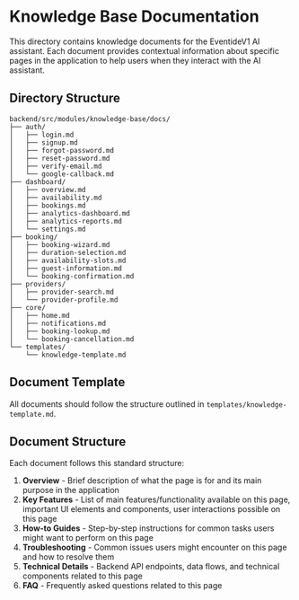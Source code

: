 # Knowledge Base Documentation

This directory contains knowledge documents for the EventideV1 AI assistant. Each document provides contextual information about specific pages in the application to help users when they interact with the AI assistant.

## Directory Structure

```
backend/src/modules/knowledge-base/docs/
├── auth/
│   ├── login.md
│   ├── signup.md
│   ├── forgot-password.md
│   ├── reset-password.md
│   ├── verify-email.md
│   └── google-callback.md
├── dashboard/
│   ├── overview.md
│   ├── availability.md
│   ├── bookings.md
│   ├── analytics-dashboard.md
│   ├── analytics-reports.md
│   └── settings.md
├── booking/
│   ├── booking-wizard.md
│   ├── duration-selection.md
│   ├── availability-slots.md
│   ├── guest-information.md
│   └── booking-confirmation.md
├── providers/
│   ├── provider-search.md
│   └── provider-profile.md
├── core/
│   ├── home.md
│   ├── notifications.md
│   ├── booking-lookup.md
│   └── booking-cancellation.md
└── templates/
    └── knowledge-template.md
```

## Document Template

All documents should follow the structure outlined in `templates/knowledge-template.md`.

## Document Structure

Each document follows this standard structure:

1. **Overview** - Brief description of what the page is for and its main purpose in the application
2. **Key Features** - List of main features/functionality available on this page, important UI elements and components, user interactions possible on this page
3. **How-to Guides** - Step-by-step instructions for common tasks users might want to perform on this page
4. **Troubleshooting** - Common issues users might encounter on this page and how to resolve them
5. **Technical Details** - Backend API endpoints, data flows, and technical components related to this page
6. **FAQ** - Frequently asked questions related to this page